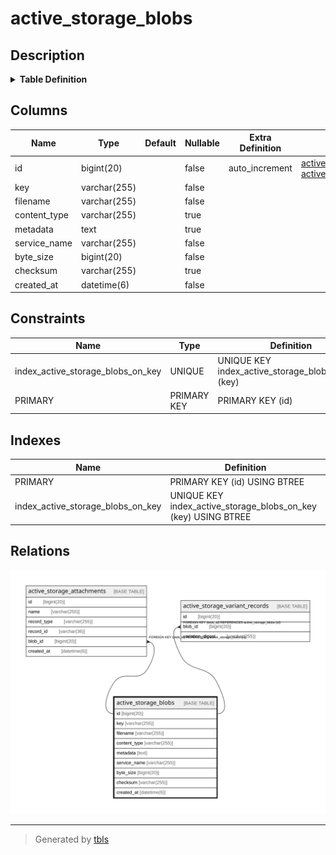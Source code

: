 # active_storage_blobs

## Description

<details>
<summary><strong>Table Definition</strong></summary>

```sql
CREATE TABLE `active_storage_blobs` (
  `id` bigint(20) NOT NULL AUTO_INCREMENT,
  `key` varchar(255) NOT NULL,
  `filename` varchar(255) NOT NULL,
  `content_type` varchar(255) DEFAULT NULL,
  `metadata` text,
  `service_name` varchar(255) NOT NULL,
  `byte_size` bigint(20) NOT NULL,
  `checksum` varchar(255) DEFAULT NULL,
  `created_at` datetime(6) NOT NULL,
  PRIMARY KEY (`id`),
  UNIQUE KEY `index_active_storage_blobs_on_key` (`key`)
) ENGINE=InnoDB DEFAULT CHARSET=utf8mb4
```

</details>

## Columns

| Name | Type | Default | Nullable | Extra Definition | Children | Parents | Comment |
| ---- | ---- | ------- | -------- | ---------------- | -------- | ------- | ------- |
| id | bigint(20) |  | false | auto_increment | [active_storage_attachments](active_storage_attachments.md) [active_storage_variant_records](active_storage_variant_records.md) |  |  |
| key | varchar(255) |  | false |  |  |  |  |
| filename | varchar(255) |  | false |  |  |  |  |
| content_type | varchar(255) |  | true |  |  |  |  |
| metadata | text |  | true |  |  |  |  |
| service_name | varchar(255) |  | false |  |  |  |  |
| byte_size | bigint(20) |  | false |  |  |  |  |
| checksum | varchar(255) |  | true |  |  |  |  |
| created_at | datetime(6) |  | false |  |  |  |  |

## Constraints

| Name | Type | Definition |
| ---- | ---- | ---------- |
| index_active_storage_blobs_on_key | UNIQUE | UNIQUE KEY index_active_storage_blobs_on_key (key) |
| PRIMARY | PRIMARY KEY | PRIMARY KEY (id) |

## Indexes

| Name | Definition |
| ---- | ---------- |
| PRIMARY | PRIMARY KEY (id) USING BTREE |
| index_active_storage_blobs_on_key | UNIQUE KEY index_active_storage_blobs_on_key (key) USING BTREE |

## Relations

![er](active_storage_blobs.svg)

---

> Generated by [tbls](https://github.com/k1LoW/tbls)
